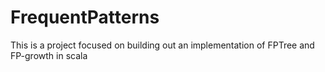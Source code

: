 FrequentPatterns
================

This is a project focused on building out an implementation of FPTree and FP-growth in scala
